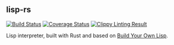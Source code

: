 lisp-rs
-------
[![Build
Status](https://travis-ci.org/jzhu98/lisp-rs.svg?style=flat-square&branch=develop)](https://travis-ci.org/jzhu98/lisp-rs)
[![Coverage Status](https://coveralls.io/repos/github/jzhu98/lisp-rs/badge.svg?style=flat-square&branch=develop)](https://coveralls.io/github/jzhu98/lisp-rs?branch=feature%2Fatom)
[![Clippy Linting Result](https://clippy.bashy.io/github/jzhu98/lisp-rs/develop/badge.svg?style=flat-square)](https://clippy.bashy.io/github/jzhu98/lisp-rs/feature/atom/log)

Lisp interpreter, built with Rust and based on [Build Your Own Lisp](buildyourownlisp.com).
